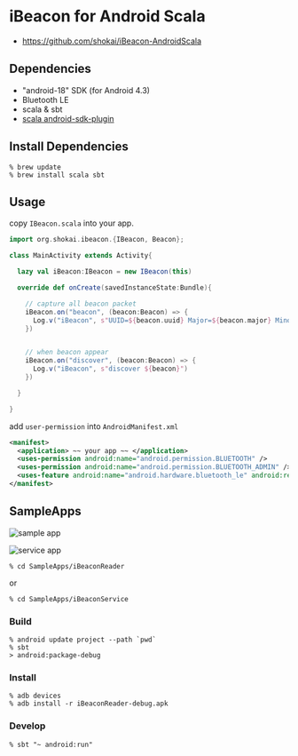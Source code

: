 iBeacon for Android Scala
=========================

- https://github.com/shokai/iBeacon-AndroidScala


Dependencies
------------
- "android-18" SDK (for Android 4.3)
- Bluetooth LE
- scala & sbt
- [scala android-sdk-plugin](https://github.com/pfn/android-sdk-plugin)


Install Dependencies
--------------------

    % brew update
    % brew install scala sbt


Usage
-----

copy `IBeacon.scala` into your app.


```scala
import org.shokai.ibeacon.{IBeacon, Beacon};
```

```scala
class MainActivity extends Activity{

  lazy val iBeacon:IBeacon = new IBeacon(this)

  override def onCreate(savedInstanceState:Bundle){

    // capture all beacon packet
    iBeacon.on("beacon", (beacon:Beacon) => {
      Log.v("iBeacon", s"UUID=${beacon.uuid} Major=${beacon.major} Minor=${beacon.minor} RSSI=${beacon.rssi}")
    })


    // when beacon appear
    iBeacon.on("discover", (beacon:Beacon) => {
      Log.v("iBeacon", s"discover ${beacon}")
    })

  }

}
```

add `user-permission` into `AndroidManifest.xml`
```xml
<manifest>
  <application> ~~ your app ~~ </application>
  <uses-permission android:name="android.permission.BLUETOOTH" />
  <uses-permission android:name="android.permission.BLUETOOTH_ADMIN" />
  <uses-feature android:name="android.hardware.bluetooth_le" android:required="true" />
</manifest>
```

SampleApps
----------

![sample app](http://shokai.org/archive/file/59e5175520370a366113eb39781639df.png)

![service app](http://shokai.org/archive/file/3a8bce26f1cc9bbd8ecc57d41d820509.png)


    % cd SampleApps/iBeaconReader

or

    % cd SampleApps/iBeaconService


### Build

    % android update project --path `pwd`
    % sbt
    > android:package-debug


### Install

    % adb devices
    % adb install -r iBeaconReader-debug.apk


### Develop

    % sbt "~ android:run"
